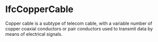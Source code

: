 IfcCopperCable
==============
Copper cable is a subtype of telecom cable, with a variable number of copper
coaxial conductors or pair conductors used to transmit data by means of
electrical signals.


